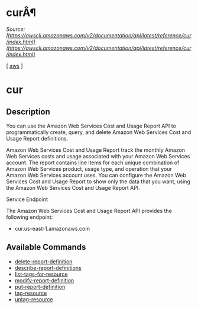# curÂ¶

*Source: [https://awscli.amazonaws.com/v2/documentation/api/latest/reference/cur/index.html](https://awscli.amazonaws.com/v2/documentation/api/latest/reference/cur/index.html)*

[ [aws](https://awscli.amazonaws.com/v2/documentation/api/latest/reference/index.html#cli-aws) ]

# cur

## Description

You can use the Amazon Web Services Cost and Usage Report API to programmatically create, query, and delete Amazon Web Services Cost and Usage Report definitions.

Amazon Web Services Cost and Usage Report track the monthly Amazon Web Services costs and usage associated with your Amazon Web Services account. The report contains line items for each unique combination of Amazon Web Services product, usage type, and operation that your Amazon Web Services account uses. You can configure the Amazon Web Services Cost and Usage Report to show only the data that you want, using the Amazon Web Services Cost and Usage Report API.

Service Endpoint

The Amazon Web Services Cost and Usage Report API provides the following endpoint:

- cur.us-east-1.amazonaws.com

## Available Commands

- [delete-report-definition](https://awscli.amazonaws.com/v2/documentation/api/latest/reference/cur/delete-report-definition.html)
- [describe-report-definitions](https://awscli.amazonaws.com/v2/documentation/api/latest/reference/cur/describe-report-definitions.html)
- [list-tags-for-resource](https://awscli.amazonaws.com/v2/documentation/api/latest/reference/cur/list-tags-for-resource.html)
- [modify-report-definition](https://awscli.amazonaws.com/v2/documentation/api/latest/reference/cur/modify-report-definition.html)
- [put-report-definition](https://awscli.amazonaws.com/v2/documentation/api/latest/reference/cur/put-report-definition.html)
- [tag-resource](https://awscli.amazonaws.com/v2/documentation/api/latest/reference/cur/tag-resource.html)
- [untag-resource](https://awscli.amazonaws.com/v2/documentation/api/latest/reference/cur/untag-resource.html)